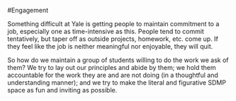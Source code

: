 #Engagement

Something difficult at Yale is getting people to maintain commitment to a job, especially one as time-intensive as this.
People tend to commit tentatively, but taper off as outside projects, homework, etc. come up. 
If they feel like the job is neither meaningful nor enjoyable, they will quit.

So how do we maintain a group of students willing to do the work we ask of them? We try to lay out our principles and abide
by them; we hold them accountable for the work they are and are not doing (in a thoughtful and understanding manner); and we
try to make the literal and figurative SDMP space as fun and inviting as possible.

